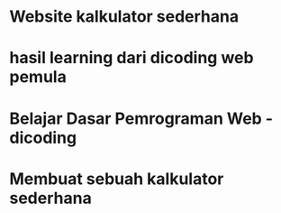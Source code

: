# Website kalkulator sederhana
# hasil learning dari dicoding web pemula
# Belajar Dasar Pemrograman Web - dicoding
# Membuat sebuah kalkulator sederhana